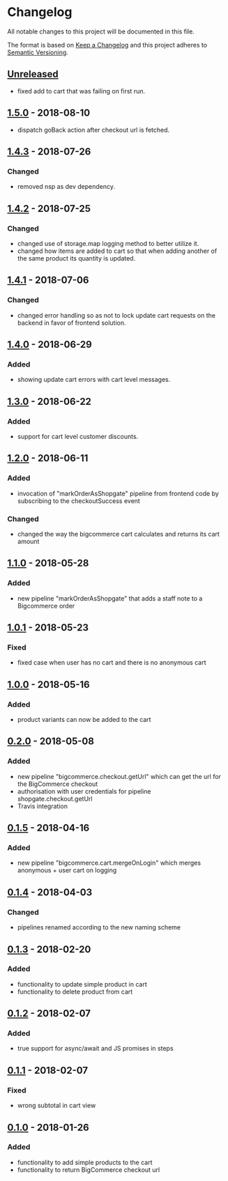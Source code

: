 # Changelog

All notable changes to this project will be documented in this file.

The format is based on [Keep a Changelog](http://keepachangelog.com/) and this project adheres to [Semantic Versioning](http://semver.org/).
## [Unreleased]
- fixed add to cart that was failing on first run.

## [1.5.0] - 2018-08-10
- dispatch goBack action after checkout url is fetched.

## [1.4.3] - 2018-07-26
### Changed
- removed nsp as dev dependency.

## [1.4.2] - 2018-07-25
### Changed
- changed use of storage.map logging method to better utilize it.
- changed how items are added to cart so that when adding another of the same product its quantity is updated.

## [1.4.1] - 2018-07-06
### Changed
- changed error handling so as not to lock update cart requests on the backend in favor of frontend solution.

## [1.4.0] - 2018-06-29
### Added
- showing update cart errors with cart level messages.

## [1.3.0] - 2018-06-22
### Added
- support for cart level customer discounts.

## [1.2.0] - 2018-06-11
### Added
- invocation of "markOrderAsShopgate" pipeline from frontend code by subscribing to the checkoutSuccess event

### Changed
- changed the way the bigcommerce cart calculates and returns its cart amount

## [1.1.0] - 2018-05-28
### Added
- new pipeline "markOrderAsShopgate" that adds a staff note to a Bigcommerce order

## [1.0.1] - 2018-05-23
### Fixed
- fixed case when user has no cart and there is no anonymous cart

## [1.0.0] - 2018-05-16
### Added
- product variants can now be added to the cart

## [0.2.0] - 2018-05-08
### Added
- new pipeline "bigcommerce.checkout.getUrl" which can get the url for the BigCommerce checkout
- authorisation with user credentials for pipeline shopgate.checkout.getUrl 
- Travis integration

## [0.1.5] - 2018-04-16
### Added
- new pipeline "bigcommerce.cart.mergeOnLogin" which merges anonymous + user cart on logging

## [0.1.4] - 2018-04-03
### Changed
- pipelines renamed according to the new naming scheme

## [0.1.3] - 2018-02-20
### Added
- functionality to update simple product in cart
- functionality to delete product from cart

## [0.1.2] - 2018-02-07
### Added
- true support for async/await and JS promises in steps

## [0.1.1] - 2018-02-07
### Fixed
- wrong subtotal in cart view

## [0.1.0] - 2018-01-26
### Added
- functionality to add simple products to the cart
- functionality to return BigCommerce checkout url

[Unreleased]: https://github.com/shopgate/cloud-ext-bigcommerce-cart/compare/v1.5.0...HEAD
[1.5.0]: https://github.com/shopgate/cloud-ext-bigcommerce-cart/compare/v1.4.3...v1.5.0
[1.4.3]: https://github.com/shopgate/cloud-ext-bigcommerce-cart/compare/v1.4.2...v1.4.3
[1.4.2]: https://github.com/shopgate/cloud-ext-bigcommerce-cart/compare/v1.4.1...v1.4.2
[1.4.1]: https://github.com/shopgate/cloud-ext-bigcommerce-cart/compare/v1.4.0...v1.4.1
[1.4.0]: https://github.com/shopgate/cloud-ext-bigcommerce-cart/compare/v1.3.0...v1.4.0
[1.3.0]: https://github.com/shopgate/cloud-ext-bigcommerce-cart/compare/v1.2.0...v1.3.0
[1.2.0]: https://github.com/shopgate/cloud-ext-bigcommerce-cart/compare/v1.1.0...v1.2.0
[1.1.0]: https://github.com/shopgate/cloud-ext-bigcommerce-cart/compare/v1.0.1...v1.1.0
[1.0.1]: https://github.com/shopgate/cloud-ext-bigcommerce-cart/compare/v1.0.0...v1.0.1
[1.0.0]: https://github.com/shopgate/cloud-ext-bigcommerce-cart/compare/v0.2.0...v1.0.0
[0.2.0]: https://github.com/shopgate/cloud-ext-bigcommerce-cart/compare/v0.1.5...v0.2.0
[0.1.5]: https://github.com/shopgate/cloud-ext-bigcommerce-cart/compare/v0.1.4...v0.1.5
[0.1.4]: https://github.com/shopgate/cloud-ext-bigcommerce-cart/compare/v0.1.3...v0.1.4
[0.1.3]: https://github.com/shopgate/cloud-ext-bigcommerce-cart/compare/v0.1.2...v0.1.3
[0.1.2]: https://github.com/shopgate/cloud-ext-bigcommerce-cart/compare/v0.1.1...v0.1.2
[0.1.1]: https://github.com/shopgate/cloud-ext-bigcommerce-cart/compare/v0.1.0...v0.1.1
[0.1.0]: https://github.com/shopgate/cloud-ext-bigcommerce-cart/tree/v0.1.0
